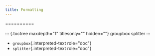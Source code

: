 ```yaml
---
title: Formatting
---
```

==========

::: {.toctree maxdepth="1" titlesonly="" hidden=""}
groupbox splitter
:::

-   `groupbox`{.interpreted-text role="doc"}
-   `splitter`{.interpreted-text role="doc"}
